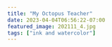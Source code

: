 ```yaml
---
title: "My Octopus Teacher"
date: 2023-04-04T06:56:22-07:00
featured_image: 202111_4.jpg 
tags: ["ink and watercolor"]
---
```

